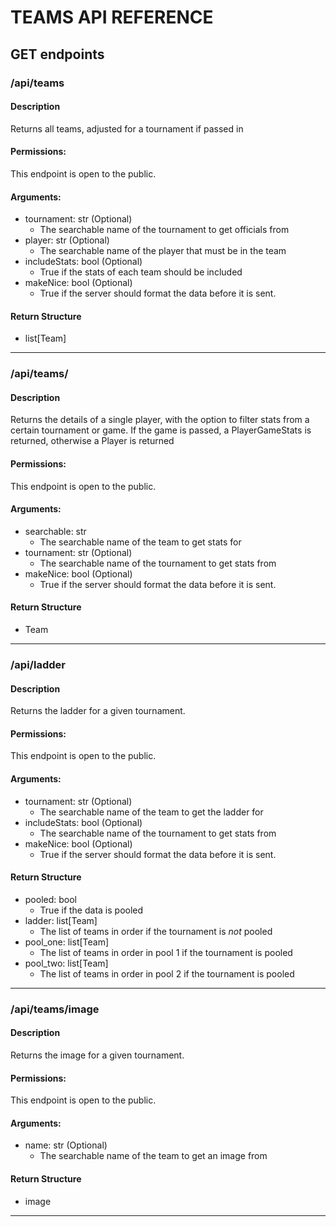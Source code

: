 # TEAMS API REFERENCE

## GET endpoints

### /api/teams

#### Description

Returns all teams, adjusted for a tournament if passed in

#### Permissions:

This endpoint is open to the public.

#### Arguments:

- tournament: str (Optional)
    - The searchable name of the tournament to get officials from
- player: str (Optional)
    - The searchable name of the player that must be in the team
- includeStats: bool (Optional)
    - True if the stats of each team should be included
- makeNice: bool (Optional)
  - True if the server should format the data before it is sent.

#### Return Structure

- list\[Team\]

<hr>

### /api/teams/<searchable>

#### Description

Returns the details of a single player, with the option to filter stats from a certain tournament
or game. If the game is passed, a PlayerGameStats is returned, otherwise a Player is returned

#### Permissions:

This endpoint is open to the public.

#### Arguments:

- searchable: str
    - The searchable name of the team to get stats for
- tournament: str (Optional)
    - The searchable name of the tournament to get stats from
- makeNice: bool (Optional)
  - True if the server should format the data before it is sent.

#### Return Structure

- Team

<hr>

### /api/ladder

#### Description

Returns the ladder for a given tournament.

#### Permissions:

This endpoint is open to the public.

#### Arguments:

- tournament: str (Optional)
    - The searchable name of the team to get the ladder for
- includeStats: bool (Optional)
    - The searchable name of the tournament to get stats from
- makeNice: bool (Optional)
    - True if the server should format the data before it is sent.

#### Return Structure

- pooled: bool
    - True if the data is pooled
- ladder: list\[Team\]
    - The list of teams in order if the tournament is _not_ pooled
- pool_one: list\[Team\]
    - The list of teams in order in pool 1 if the tournament is pooled
- pool_two: list\[Team\]
    - The list of teams in order in pool 2 if the tournament is pooled

<hr>

### /api/teams/image

#### Description

Returns the image for a given tournament.

#### Permissions:

This endpoint is open to the public.

#### Arguments:

- name: str (Optional)
  - The searchable name of the team to get an image from

#### Return Structure

- image

<hr>